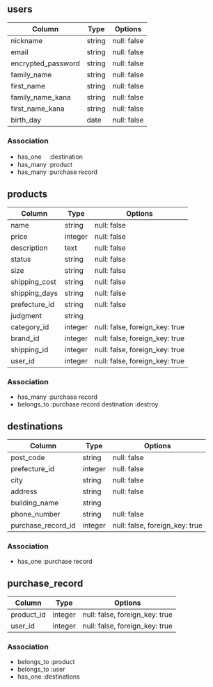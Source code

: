 ## users

|         Column        |  Type  |  Options    |
|-----------------------|--------|-------------|
| nickname              | string | null: false |
| email                 | string | null: false |
| encrypted_password    | string | null: false |
| family_name           | string | null: false |
| first_name            | string | null: false |
| family_name_kana      | string | null: false |
| first_name_kana       | string | null: false |
| birth_day	            | date	 | null: false |

### Association

- has_one　 :destination
- has_many  :product
- has_many  :purchase record

## products

|      Column      |   Type   |  Options    |
|------------------|----------|-------------|
| name             | string   | null: false |
| price            | integer  | null: false |
| description      | text     | null: false |
| status           | string   | null: false |
| size             | string   | null: false |
| shipping_cost    | string   | null: false |
| shipping_days    | string   | null: false |
| prefecture_id    | string   | null: false |
| judgment         | string   |
| category_id      | integer  | null: false, foreign_key: true|
| brand_id         | integer  | null: false, foreign_key: true|
| shipping_id      | integer  | null: false, foreign_key: true|
| user_id          | integer  | null: false, foreign_key: true|

### Association

- has_many :purchase record
- belongs_to :purchase record destination :destroy

## destinations

|      Column       |   Type  |  Options    |
|-------------------|---------|-------------|
| post_code         | string  | null: false |
| prefecture_id     | integer | null: false |
| city              | string  | null: false |
| address           | string  | null: false |
| building_name     | string  |
| phone_number      | string  | null: false |
| purchase_record_id| integer | null: false, foreign_key: true|

### Association

- has_one :purchase record

## purchase_record

|      Column      |  Type  |  Options    |
|------------------|--------|-------------|
| product_id       | integer| null: false, foreign_key: true|
| user_id          | integer| null: false, foreign_key: true|

### Association

- belongs_to :product
- belongs_to :user
- has_one :destinations
